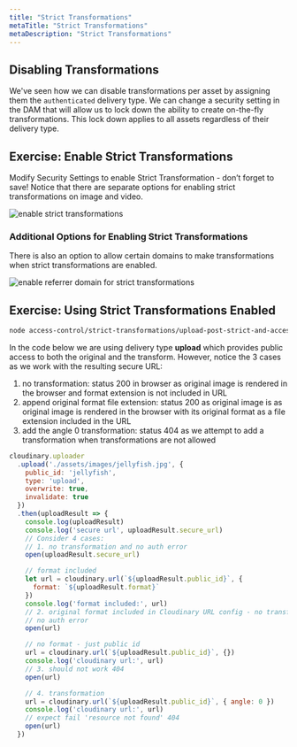 ```yaml
---
title: "Strict Transformations"
metaTitle: "Strict Transformations"
metaDescription: "Strict Transformations"
---
```


## Disabling Transformations

We've seen how we can disable transformations per asset by assigning them the `authenticated` delivery type. We can change a security setting in the DAM that will allow us to lock down the ability to create on-the-fly transformations.
This lock down applies to all assets regardless of their delivery type.  

## Exercise: Enable Strict Transformations

Modify Security Settings to enable Strict Transformation - don’t forget to save! Notice that there are separate options for enabling strict transformations on image and video.  

![enable strict transformations](https://res.cloudinary.com/cloudinary-training/image/upload/v1589920875/book/ac-strict-transform-enable.png)


### Additional Options for Enabling Strict Transformations 

There is also an option to allow certain domains to make transformations when strict transformations are enabled.

![enable referrer domain for strict transformations](https://res.cloudinary.com/cloudinary-training/image/upload/v1589921072/book/ac-strict-transform-referrer.png)

## Exercise: Using Strict Transformations Enabled

```bash
node access-control/strict-transformations/upload-post-strict-and-access-original.js
```

In the code below we are using delivery type **upload** which provides public access to both the original and the transform.  However, notice the 3 cases as we work with the resulting secure URL:

1. no transformation: status 200 in browser as original image is rendered in the browser and format extension is not included in URL
2. append original format file extension: status 200 as original image is as original image is rendered in the browser with its original format as a file extension included in the URL
3. add the angle 0 transformation: status 404 as we attempt to add a transformation when transformations are not allowed


```javascript
cloudinary.uploader
  .upload('./assets/images/jellyfish.jpg', {
    public_id: 'jellyfish',
    type: 'upload',
    overwrite: true,
    invalidate: true
  })
  .then(uploadResult => {
    console.log(uploadResult)
    console.log('secure url', uploadResult.secure_url)
    // Consider 4 cases:
    // 1. no transformation and no auth error
    open(uploadResult.secure_url)

    // format included
    let url = cloudinary.url(`${uploadResult.public_id}`, {
      format: `${uploadResult.format}`
    })
    console.log('format included:', url)
    // 2. original format included in Cloudinary URL config - no transformation
    // no auth error
    open(url)

    // no format - just public id
    url = cloudinary.url(`${uploadResult.public_id}`, {})
    console.log('cloudinary url:', url)
    // 3. should not work 404
    open(url)

    // 4. transformation
    url = cloudinary.url(`${uploadResult.public_id}`, { angle: 0 })
    console.log('cloudinary url:', url)
    // expect fail 'resource not found' 404
    open(url)
  })

```



